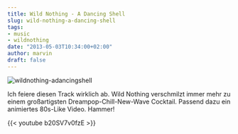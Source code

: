 ```yaml
---
title: Wild Nothing - A Dancing Shell
slug: wild-nothing-a-dancing-shell
tags:
- music
- wildnothing
date: "2013-05-03T10:34:00+02:00"
author: marvin
draft: false
---
```

![wildnothing-adancingshell](/images/wildnothing-adancingshell.jpg)

Ich feiere diesen Track wirklich ab. Wild Nothing verschmilzt immer mehr
zu einem großartigsten Dreampop-Chill-New-Wave Cocktail. Passend dazu
ein animiertes 80s-Like Video. Hammer!

{{< youtube b20SV7v0fzE >}}